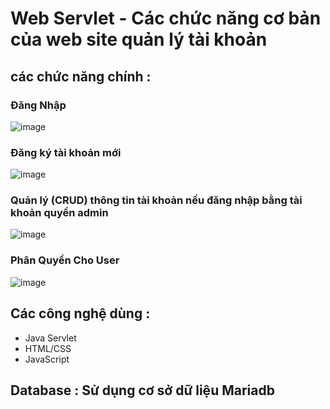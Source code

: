 # Web Servlet - Các chức năng cơ bản của web site quản lý tài khoản
## các chức năng chính :
### Đăng Nhập
  ![image](https://github.com/BuiTriThuc150602/www-lab-week1/assets/125670011/216d8379-1b37-444e-a9a7-333e72507984)


### Đăng ký tài khoản mới
  ![image](https://github.com/BuiTriThuc150602/www-lab-week1/assets/125670011/11b1e176-c5e3-43e4-930a-fc17073baf43)


### Quản lý (CRUD) thông tin tài khoản nếu đăng nhập bằng tài khoản quyền admin
  ![image](https://github.com/BuiTriThuc150602/www-lab-week1/assets/125670011/be713a2d-75cf-44a1-b65d-87df60d1367a)
### Phân Quyền Cho User 
  ![image](https://github.com/BuiTriThuc150602/www-lab-week1/assets/125670011/0c90ce24-c26e-4801-878c-8a688c7dffcb)



## Các công nghệ dùng :
- Java Servlet
- HTML/CSS
- JavaScript
## Database : Sử dụng cơ sở dữ liệu Mariadb
